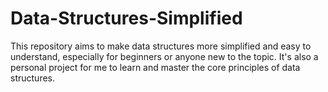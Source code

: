 # Data-Structures-Simplified

This repository aims to make data structures more simplified and easy to understand, especially for beginners or anyone new to the topic. It's also a personal project for me to learn and master the core principles of data structures.
